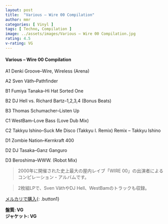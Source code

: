 ```yaml
---
layout: post
title:  "Various – Wire 00 Compilation"
author: mmr
categories: [ Vinyl ]
tags: [ Techno, Compilation ]
image: ../assets/images/Various – Wire 00 Compilation.jpg
rating: 4.5
v-rating: VG
---
```


#### Various – Wire 00 Compilation


A1  Denki Groove–Wire, Wireless (Arena)


A2  Sven Väth–Pathfinder


B1  Fumiya Tanaka–Hi Hat Sorted One


B2  DJ Hell vs. Richard Bartz–1,2,3,4 (Bonus Beats)


B3  Thomas Schumacher–Listen Up


C1  WestBam–Love Bass (Love Dub Mix)


C2  Takkyu Ishino–Suck Me Disco (Takkyu I. Remix) Remix – Takkyu Ishino


D1  Zombie Nation–Kernkraft 400


D2  DJ Tasaka–Ganz Ganguro


D3  Beroshima–WWW. (Robot Mix)


> 2000年に開催された史上最大の屋内レイブ「WIRE 00」の出演者によるコンピレーション・アルバムです。

> 2枚組LPで、Sven VäthやDJ Hell、WestBamのトラックも収録。


[メルカリで購入](https://jp.mercari.com/item/m45913963651){: .button1}


<div class="mt-4 mb-4 d-flex align-items-center">
<strong class="mr-1">盤質: VG</strong>
</div>
<div class="mt-4 mb-4 d-flex align-items-center">
<strong class="mr-1">ジャケット: VG</strong>
</div>